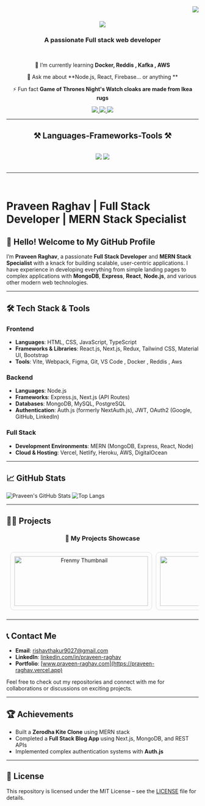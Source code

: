 <img align="right" src="https://visitor-badge.laobi.icu/badge?page_id=Praveen-Raghav97.Praveen-Raghav97" />

<h1 align="center">
    <img src="https://readme-typing-svg.herokuapp.com/?font=Righteous&size=35&center=true&vCenter=true&width=500&height=70&duration=4000&lines=Hi+There!+👋;+I'm+Praveen+Raghav!;" />
</h1>

<h3 align="center">A passionate Full stack web developer </h3>

<br/>

<div align="center">
 
 🌱 I’m currently learning **Docker, Reddis , Kafka , AWS**

💬 Ask me about **Node.js, React, Firebase... or anything **

⚡ Fun fact **Game of Thrones Night's Watch cloaks are made from Ikea rugs**

 </div>
 
<div align="center"> 
  <a href="mailto:rishavthakur9027@gmail.com">
    <img src="https://img.shields.io/badge/Gmail-333333?style=for-the-badge&logo=gmail&logoColor=red" />
  </a>
  <a href="https://linkedin.com/in/praveen-raghav" target="_blank">
    <img src="https://img.shields.io/badge/LinkedIn-0077B5?style=for-the-badge&logo=linkedin&logoColor=white" target="_blank" />
  </a>
  <a href="https://praveen-raghav.vercel.app" target="_blank">
     <img src="https://img.shields.io/badge/Portfolio-FF5722?style=for-the-badge&logo=todoist&logoColor=white" target="_blank" /> <!-- sqlite, safari, google-chrome are other good icon options -->
  </a>
</div>

 <hr/>
 
<h2 align="center">⚒️ Languages-Frameworks-Tools ⚒️</h2>
<br/>
<div align="center">
    <img src="https://skillicons.dev/icons?i=html,css,javascript,react,nextjs,bootstrap,tailwind,git,github,postman,docker" />
 <img src="https://skillicons.dev/icons?i=java,nodejs,typescript,express,firebase,mongodb,prisma,mysql,vercel,netlify,aws" /><br>
</div>

<br/>
<hr/>
<br/>


# Praveen Raghav | Full Stack Developer | MERN Stack Specialist



## 👋 Hello! Welcome to My GitHub Profile

I’m **Praveen Raghav**, a passionate **Full Stack Developer** and **MERN Stack Specialist** with a knack for building scalable, user-centric applications. I have experience in developing everything from simple landing pages to complex applications with **MongoDB**, **Express**, **React**, **Node.js**, and various other modern web technologies.

---

## 🛠️ Tech Stack & Tools

### **Frontend**  
- **Languages**: HTML, CSS, JavaScript, TypeScript  
- **Frameworks & Libraries**: React.js, Next.js, Redux, Tailwind CSS, Material UI, Bootstrap  
- **Tools**: Vite, Webpack, Figma, Git, VS Code  , Docker , Reddis , Aws

### **Backend**  
- **Languages**: Node.js  
- **Frameworks**: Express.js, Next.js (API Routes)  
- **Databases**: MongoDB, MySQL, PostgreSQL  
- **Authentication**: Auth.js (formerly NextAuth.js), JWT, OAuth2 (Google, GitHub, LinkedIn)  

### **Full Stack**  
- **Development Environments**: MERN (MongoDB, Express, React, Node)  
- **Cloud & Hosting**: Vercel, Netlify, Heroku, AWS, DigitalOcean  

---

## 📈 GitHub Stats

![Praveen's GitHub Stats](https://github-readme-stats.vercel.app/api?username=Praveen-Raghav97&show_icons=true&theme=radical)
![Top Langs](https://github-readme-stats.vercel.app/api/top-langs/?username=Praveen-Raghav97&layout=compact&theme=radical)

---

## 🧑‍💻 Projects

<div align="center">

### 🚀 My Projects Showcase
  
<div style="display: flex; gap: 10px; overflow-x: auto; white-space: nowrap; padding: 10px;">

<!-- Frenmy -->
<div style="width: 350px; border: 1px solid #ddd; border-radius: 10px; padding: 10px; text-align: center;">
  <img  src="https://res.cloudinary.com/derlbfbjz/image/upload/v1738163156/Screenshot_2025-01-29_203512_yvmwje.png" width="100%" alt="Frenmy Thumbnail"/>
  <h3>Frenmy (A Real-Time Chat Web)</h3>
  <p>A real-time chat app built with the MERN stack, Socket.io, Daisy UI, and Tailwind CSS.</p>
  <a href="https://chat-app-home.vercel.app" target="_blank">
    <img  src="https://img.shields.io/badge/Live%20Preview-%2300C853?style=for-the-badge&logo=vercel&logoColor=white" />
  </a>
  <a href="https://github.com/Praveen-Raghav97/chat-app-home" target="_blank">
    <img  src="https://img.shields.io/badge/GitHub-Code-%23181717?style=for-the-badge&logo=github&logoColor=white" />
  </a>
</div>

<!-- Cloudex -->
<div style="width: 350px; border: 1px solid #ddd; border-radius: 10px; padding: 10px; text-align: center;">
  <img  src="https://res.cloudinary.com/derlbfbjz/image/upload/v1735470243/Screenshot_2024-12-29_153425_va7elo.png" width="100%" alt="Cloudex Thumbnail"/>
  <h3>Cloudex (A Cloud Web Storage)</h3>
  <p>Cloud storage and file management for developers, businesses, and individuals.</p>
  <a href="https://cloudex-home.vercel.app" target="_blank">
    <img src="https://img.shields.io/badge/Live%20Preview-%2300C853?style=for-the-badge&logo=vercel&logoColor=white" />
  </a>
  <a href="https://github.com/Praveen-Raghav97/cloudex-home" target="_blank">
    <img src="https://img.shields.io/badge/GitHub-Code-%23181717?style=for-the-badge&logo=github&logoColor=white" />
  </a>
</div>

<!-- Hunter -->
<div style="width:350px; border: 1px solid #ddd; border-radius: 10px; padding: 10px; text-align: center;">
  <img  src="https://res.cloudinary.com/derlbfbjz/image/upload/v1735633082/hunt-pro1_ahqroq.png" width="100%" alt="Hunter Thumbnail"/>
  <h3>Hunter (A Video Calling Web)</h3>
  <p>A modern video calling application.</p>
  <a href="https://hunter-video-calling.vercel.app" target="_blank">
    <img src="https://img.shields.io/badge/Live%20Preview-%2300C853?style=for-the-badge&logo=vercel&logoColor=white" />
  </a>
  <a href="https://github.com/Praveen-Raghav97/Hunter-Video-Calling" target="_blank">
    <img src="https://img.shields.io/badge/GitHub-Code-%23181717?style=for-the-badge&logo=github&logoColor=white" />
  </a>
</div>

<!-- Flexibble -->
<div style="width: 350px; border: 1px solid #ddd; border-radius: 10px; padding: 10px; text-align: center;">
  <img  src="https://res.cloudinary.com/derlbfbjz/image/upload/v1731736932/abrtfcdtr3mfj2ov8kgf.png" width="100%" alt="Flexibble Thumbnail"/>
  <h3>Flexibble (A Project Sharing Platform)</h3>
  <p>A Dribbble-inspired web application featuring real-time post sharing and a sleek design.</p>
  <a href="https://flexibble-app-beta.vercel.app/" target="_blank">
    <img src="https://img.shields.io/badge/Live%20Preview-%2300C853?style=for-the-badge&logo=vercel&logoColor=white" />
  </a>
  <a href="https://github.com/Praveen-Raghav97/flexibble-app" target="_blank">
    <img src="https://img.shields.io/badge/GitHub-Code-%23181717?style=for-the-badge&logo=github&logoColor=white" />
  </a>
</div>

</div>

</div>









---

## 📞 Contact Me

- **Email**: [rishavthakur9027@gmail.com](rishavthakur9027@gmail.com)
- **LinkedIn**: [linkedin.com/in/praveen-raghav](https://www.linkedin.com/in/praveen-raghav)
- **Portfolio**: [www.praveen-raghav.com](https://praveen-raghav.vercel.app)

Feel free to check out my repositories and connect with me for collaborations or discussions on exciting projects.

---

## 🏆 Achievements

- Built a **Zerodha Kite Clone** using MERN stack
- Completed a **Full Stack Blog App** using Next.js, MongoDB, and REST APIs
- Implemented complex authentication systems with **Auth.js**

---

## 📝 License

This repository is licensed under the MIT License – see the [LICENSE](LICENSE) file for details.
